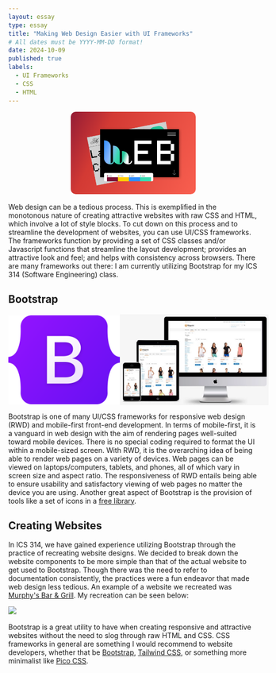 ```yaml
---
layout: essay
type: essay
title: "Making Web Design Easier with UI Frameworks"
# All dates must be YYYY-MM-DD format!
date: 2024-10-09
published: true
labels:
  - UI Frameworks
  - CSS
  - HTML
---
```


<div style="text-align: center;">
  <img src="../img/ui-frameworks/webdesign.png" style="width: 50%; max-width: 1080px; height: auto; border-radius: 10px;">
</div>


Web design can be a tedious process. This is exemplified in the monotonous nature of creating attractive websites with raw CSS and HTML, which involve a lot of style blocks. To cut down on this process and to streamline the development of websites, you can use UI/CSS frameworks. The frameworks function by providing a set of CSS classes and/or Javascript functions that streamline the layout development; provides an attractive look and feel; and helps with consistency across browsers. There are many frameworks out there: I am currently utilizing Bootstrap for my ICS 314 (Software Engineering) class.

## Bootstrap

<div style="display: flex; align-items: center;">
  <img width="225px" class="rounded pe-4" src="../img/ui-frameworks/Bootstrap_logo.svg">
  <img width="300px" class="rounded pe-4" src="../img/ui-frameworks/rwd.png">
</div>


Bootstrap is one of many UI/CSS frameworks for responsive web design (RWD) and mobile-first front-end development. In terms of mobile-first, it is a vanguard in web design with the aim of rendering pages well-suited toward mobile devices. There is no special coding required to format the UI within a mobile-sized screen. With RWD, it is the overarching idea of being able to render web pages on a variety of devices. Web pages can be viewed on laptops/computers, tablets, and phones, all of which vary in screen size and aspect ratio. The responsiveness of RWD entails being able to ensure usability and satisfactory viewing of web pages no matter the device you are using. Another great aspect of Bootstrap is the provision of tools like a set of icons in a [free library](https://icons.getbootstrap.com/).


## Creating Websites

In ICS 314, we have gained experience utilizing Bootstrap through the practice of recreating website designs. We decided to break down the website components to be more simple than that of the actual website to get used to Bootstrap. Though there was the need to refer to documentation consistently, the practices were a fun endeavor that made web design less tedious. An example of a website we recreated was [Murphy's Bar & Grill](https://www.murphyshawaii.com/). My recreation can be seen below:

<img src="../img/ui-frameworks/murphys.png">

Bootstrap is a great utility to have when creating responsive and attractive websites without the need to slog through raw HTML and CSS. CSS frameworks in general are something I would recommend to website developers, whether that be [Bootstrap](https://getbootstrap.com/), [Tailwind CSS](https://tailwindcss.com/), or something more minimalist like [Pico CSS](https://picocss.com/).
